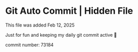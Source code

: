 # Git Auto Commit | Hidden File

This file was added Feb 12, 2025

Just for fun and keeping my daily git commit active 🤪

commit number: 73184
